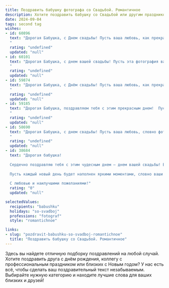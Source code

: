 ```yaml
---
title: Поздравить бабушку фотографа со Свадьбой. Романтичное
description: Хотите поздравить бабушку со Свадьбой или другим праздником? Наш ИИ создаст незабываемое поздравление, а вы обязательно выделитесь среди других.  
date: 2024-09-04
tags: second tag
wishes:
- id: 60896
  text: "Дорогая Бабушка, с Днем свадьбы! Пусть ваша любовь, как прекрасная фотография, запечатлеет самые счастливые моменты жизни, и каждый новый день будет полон ярких красок и нежных чувств!
  "
  rating: "undefined"
  updated: "null"
- id: 60101
  text: "Дорогая Бабушка, с днем вашей свадьбы! Пусть эта фотография вашей любви станет символом нежности, счастья и вечной молодости. Желаю вам бесконечного тепла, нежности и романтики, которые вы храните в своем сердце и дарите миру!
  "
  rating: "undefined"
  updated: "null"
- id: 59874
  text: "Дорогая Бабушка, с Днём свадьбы! Пусть ваша любовь, как прекрасная фотография, останется яркой и живой на долгие годы.
  "
  rating: "undefined"
  updated: "null"
- id: 59185
  text: "Дорогая Бабушка, поздравляем тебя с этим прекрасным днем!  Пусть ваша свадьба станет началом новой главы в вашей жизни, наполненной любовью, счастьем и вдохновением. Пусть ваша семейная история напишется яркими красками, которые ты так талантливо ловишь объективом. Желаем вам бесконечной любви, радости и чудесных моментов, которые вы будете хранить в памяти и на фотографиях.
  "
  rating: "undefined"
  updated: "null"
- id: 58690
  text: "Дорогая Бабушка, с днем свадьбы! Пусть ваша любовь, словно фотоснимок, навсегда сохранит яркие моменты счастья и нежности, а ваш семейный альбом будет наполнен красивыми и трогательными историями любви.
  "
  rating: "undefined"
  updated: "null"
- id: 38684
  text: "Дорогая бабушка!
  
  Сердечно поздравляю тебя с этим чудесным днем — днем вашей свадьбы! В этот особенный момент, когда сердца соединяются, словно кадры в волшебном фотоснимке, хочу пожелать вам бесконечной любви и счастья.
  
  Пусть каждый новый день будет наполнен яркими моментами, словно ваши любимые фотографии, сохраняющие самые трогательные воспоминания. Пусть ваши взгляды всегда встречаются с теплотой, а ваши сердца бьются в унисон, незабываемо запечатлевая каждую миг вашей совместной жизни.
  
  С любовью и наилучшими пожеланиями!"
  rating: "0"
  updated: "null"

selectedValues:
  recipients: "babushku"
  holidays: "so-svadboj"
  professions: "fotograf"
  style: "romantichnoe"

links:
- slug: "pozdravit-babushku-so-svadboj-romantichnoe"
  title: "Поздравить бабушку со Свадьбой. Романтичное"
---
```


Здесь вы найдете отличную подборку поздравлений на любой случай. 
Хотите поздравить друга с днём рождения, коллегу с профессиональным праздником или близких с Новым годом? У нас есть всё, чтобы сделать ваш поздравительный текст незабываемым. Выбирайте нужную категорию и находите лучшие слова для ваших близких и друзей!
